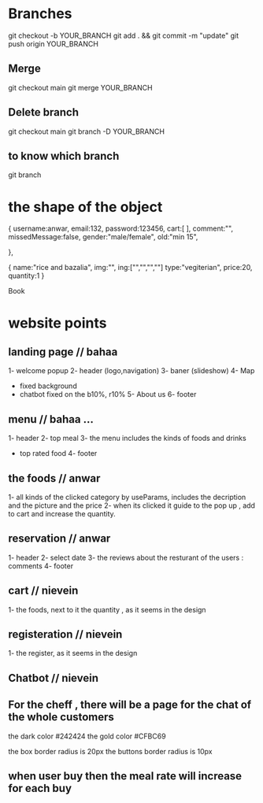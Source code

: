 <!--! BEFORE WE START, ALAWAYS PULL FIRST -->

<!--! Branch final-branch Mustn't be touched -->
<!--! When u r done with your branch, u can push to branch (main) -->
<!--! Pull , git pull origin main -->
<!--! git push origin YOUR_BRANCH -->
<!--! Your Pushes must be to main -->

# Branches
git checkout -b YOUR_BRANCH
git add . && git commit -m "update" 
git push origin YOUR_BRANCH

## Merge
git checkout main
git merge YOUR_BRANCH

## Delete branch
git checkout main
git branch -D YOUR_BRANCH

## to know which branch
git branch

<!-- ================================================================= -->
# the shape of the object
{
    username:anwar,
    email:132,
    password:123456,
    <!-- chat:["this is the message from the cheff"], -->
    <!-- book:{date:"",time:""}, -->
    cart:[
     <!-- we put the meal in here, edit the quantitiy only in here, the rate will be edit it only in the main object (increament) -->
    ],
    comment:"",
    missedMessage:false,
    gender:"male/female",
    old:"min 15",
    
},


<!-- {
    username:Cheff,
    email:132,
    password:123456,
    chat:[
        {object of each user , chat:["this is the message from the user1"]},
        {object of each user , chat:["this is the message from the user2"]},
        {object of each user , chat:["this is the message from the user3"]},
    ],
}, -->
<!-- ===================================== Food ============================= -->
{
    name:"rice and bazalia",
    img:"",
    ing:["","","",""]
    type:"vegiterian",
    price:20,
    quantity:1
    <!--! rate:1,   important -->
}





Book
<!-- <Header menu={<Menu/>} Cart={<Cart/>} /> -->



# website points
## landing page // bahaa
1- welcome popup
2- header (logo,navigation)
3- baner (slideshow)
4- Map
- fixed background
- chatbot fixed on the b10%, r10%
5- About us
6- footer
## menu // bahaa …
1- header
2- top meal
3- the menu includes the kinds of foods and drinks
- top rated food
4- footer
## the foods // anwar
1- all kinds of the clicked category by useParams, includes the decription and the picture and the price
2- when its clicked it guide to the pop up , add to cart and increase the quantity.
## reservation // anwar
1- header
2- select date
3- the reviews about the resturant of the users : comments
4- footer
## cart // nievein
1- the foods, next to it the quantity , as it seems in the design
## registeration // nievein
1- the register, as it seems in the design

## Chatbot // nievein

## For the cheff , there will be a page for the chat of the whole customers
<!-- ============================================================================================== -->
the dark color #242424
the gold color #CFBC69 

the box border radius is 20px
the buttons border radius is 10px

<!--! this is important  -->
## when user buy then the meal rate will increase for each buy